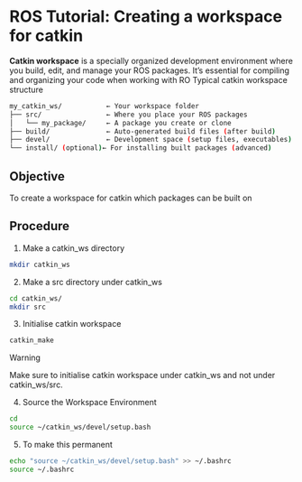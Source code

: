# ROS Tutorial: Creating a workspace for catkin

**Catkin workspace** is a specially organized development environment where you build, edit, and manage your ROS packages. It’s essential for compiling and organizing your code when working with RO
Typical catkin workspace structure
```bash
my_catkin_ws/           ← Your workspace folder
├── src/                ← Where you place your ROS packages
│   └── my_package/     ← A package you create or clone
├── build/              ← Auto-generated build files (after build)
├── devel/              ← Development space (setup files, executables)
└── install/ (optional)← For installing built packages (advanced)
```

## Objective
To create a workspace for catkin which packages can be built on

## Procedure

1. Make a catkin_ws directory

```bash
mkdir catkin_ws
```

2. Make a src directory under catkin_ws

```bash
cd catkin_ws/
mkdir src
```

3. Initialise catkin workspace

```bash
catkin_make
```

> [!WARNING]
> Make sure to initialise catkin workspace under catkin_ws and not under catkin_ws/src.

4. Source the Workspace Environment
```bash
cd
source ~/catkin_ws/devel/setup.bash
```

5. To make this permanent

```bash
echo "source ~/catkin_ws/devel/setup.bash" >> ~/.bashrc
source ~/.bashrc
```


